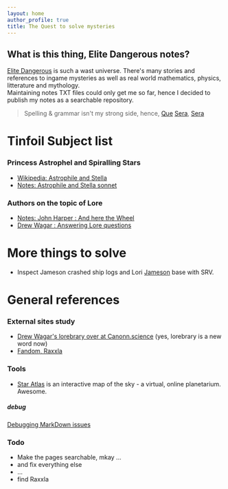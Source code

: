 ```yaml
---
layout: home
author_profile: true
title: The Quest to solve mysteries
---
```


## What is this thing, Elite Dangerous notes?
[Elite Dangerous](https://forums.frontier.co.uk/categories/elite-dangerous/) is such a wast universe. There's many stories and references to ingame mysteries as well as real world mathematics, physics, litterature and mythology.  
Maintaining notes TXT files could only get me so far, hence I decided to publish my notes as a searchable repository.

> Spelling & grammar isn't my strong side, hence, [Que](https://www.youtube.com/watch?v=edelWaQ1bng) [Sera](https://www.youtube.com/watch?v=Vbn7e-KM-NA), [Sera](https://www.youtube.com/watch?v=Wy89v5VaYKE)  

# Tinfoil Subject list
### Princess Astrophel and Spiralling Stars
* [Wikipedia: Astrophile and Stella](https://en.wikipedia.org/wiki/Astrophel_and_Stella)
* [Notes: Astrophile and Stella sonnet](./_notes/Astrophil-sonnet.md)

### Authors on the topic of Lore
* [Notes: John Harper : And here the Wheel](./_notes/John-Harper.md)
* [Drew Wagar : Answering Lore questions](https://forums.frontier.co.uk/threads/lore-questions.459433/)  

# More things to solve
* Inspect Jameson crashed ship logs and Lori [Jameson](./_notes/Jameson.md) base with SRV.  


# General references
### External sites study
* [Drew Wagar's lorebrary over at Canonn.science](https://canonn.science/game-lore/)  (yes, lorebrary is a new word now)
* [Fandom, Raxxla](https://elite-dangerous.fandom.com/wiki/Raxxla)

### Tools
* [Star Atlas]( https://staratlas.com/) is an interactive map of the sky - a virtual, online planetarium. Awesome.  

##### debug
[Debugging MarkDown issues](xdebug)

### Todo
* Make the pages searchable, mkay ...  
* and fix everything else
* ...
* find Raxxla  
